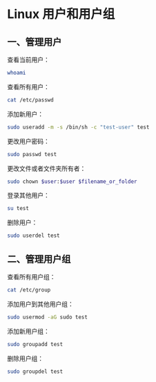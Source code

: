 # Linux 用户和用户组

## 一、管理用户

查看当前用户：

```sh
whoami
```

查看所有用户：

```sh
cat /etc/passwd
```

添加新用户：

```sh
sudo useradd -m -s /bin/sh -c "test-user" test
```

更改用户密码：

```sh
sudo passwd test
```

更改文件或者文件夹所有者：

```sh
sudo chown $user:$user $filename_or_folder
```

登录其他用户：

```sh
su test
```

删除用户：

```sh
sudo userdel test
```

## 二、管理用户组

查看所有用户组：

```sh
cat /etc/group
```

添加用户到其他用户组：

```sh
sudo usermod -aG sudo test
```

添加新用户组：

```sh
sudo groupadd test
```

删除用户组：

```sh
sudo groupdel test
```
